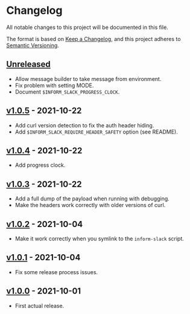 # Changelog #

All notable changes to this project will be documented in this file.

The format is based on [Keep a Changelog][changelog], and this project
adheres to [Semantic Versioning][semver].

[changelog]: https://keepachangelog.com/en/1.0.0/
[semver]: https://semver.org/spec/v2.0.0.html

## [Unreleased]

- Allow message builder to take message from environment.
- Fix problem with setting MODE.
- Document `$INFORM_SLACK_PROGRESS_CLOCK`.

## [v1.0.5] - 2021-10-22

- Add curl version detection to fix the auth header hiding.
- Add `$INFORM_SLACK_REQUIRE_HEADER_SAFETY` option (see README).

## [v1.0.4] - 2021-10-22

- Add progress clock.

## [v1.0.3] - 2021-10-22

- Add a full dump of the payload when running with debugging.
- Make the headers work correctly with older versions of curl.

## [v1.0.2] - 2021-10-04

- Make it work correctly when you symlink to the `inform-slack` script.

## [v1.0.1] - 2021-10-04

- Fix some release process issues.

## [v1.0.0] - 2021-10-01

- First actual release.

[Unreleased]: https://github.com/jasonk/inform-slack/compare/v1.0.5...HEAD
[v1.0.5]: https://github.com/jasonk/inform-slack/releases/tag/v1.0.5
[v1.0.4]: https://github.com/jasonk/inform-slack/releases/tag/v1.0.4
[v1.0.3]: https://github.com/jasonk/inform-slack/releases/tag/v1.0.3
[v1.0.2]: https://github.com/jasonk/inform-slack/releases/tag/v1.0.2
[v1.0.1]: https://github.com/jasonk/inform-slack/releases/tag/v1.0.1
[v1.0.0]: https://github.com/jasonk/inform-slack/releases/tag/v1.0.0

